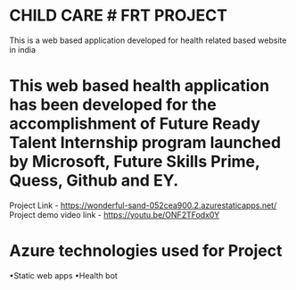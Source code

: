 # CHILD CARE  # FRT PROJECT
This is a web based application developed for health related based website in india

# This web based health application has been developed for the accomplishment of Future Ready Talent Internship program launched by Microsoft, Future Skills Prime, Quess, Github and EY.

Project Link - https://wonderful-sand-052cea900.2.azurestaticapps.net/ 
Project demo video link - https://youtu.be/ONF2TFodx0Y

# Azure technologies used for Project
•Static web apps
•Health bot
